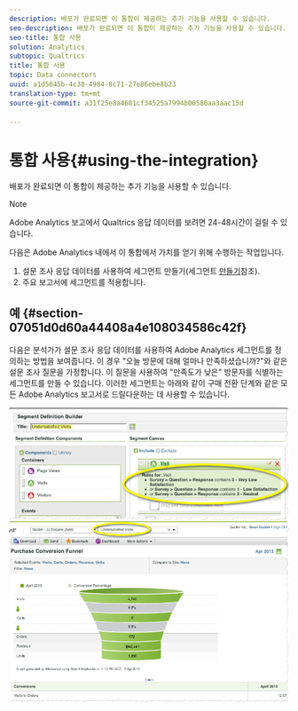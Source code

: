 ```yaml
---
description: 배포가 완료되면 이 통합이 제공하는 추가 기능을 사용할 수 있습니다.
seo-description: 배포가 완료되면 이 통합이 제공하는 추가 기능을 사용할 수 있습니다.
seo-title: 통합 사용
solution: Analytics
subtopic: Qualtrics
title: 통합 사용
topic: Data connectors
uuid: a1d5045b-4c38-4984-8c71-27e86ebe8b23
translation-type: tm+mt
source-git-commit: a31f25e8a4681cf34525a7994b00580aa3aac15d

---
```



# 통합 사용{#using-the-integration}

배포가 완료되면 이 통합이 제공하는 추가 기능을 사용할 수 있습니다.

>[!NOTE]
>
>Adobe Analytics 보고에서 Qualtrics 응답 데이터를 보려면 24-48시간이 걸릴 수 있습니다.

다음은 Adobe Analytics 내에서 이 통합에서 가치를 얻기 위해 수행하는 작업입니다.

1. 설문 조사 응답 데이터를 사용하여 세그먼트 만들기(세그먼트 [만들기](https://docs.adobe.com/content/help/en/analytics/components/segmentation/seg-home.html)참조).
1. 주요 보고서에 세그먼트를 적용합니다.

## 예 {#section-07051d0d60a44408a4e108034586c42f}

다음은 분석가가 설문 조사 응답 데이터를 사용하여 Adobe Analytics 세그먼트를 정의하는 방법을 보여줍니다. 이 경우 "오늘 방문에 대해 얼마나 만족하셨습니까?"와 같은 설문 조사 질문을 가정합니다. 이 질문을 사용하여 "만족도가 낮은" 방문자를 식별하는 세그먼트를 만들 수 있습니다. 이러한 세그먼트는 아래와 같이 구매 전환 단계와 같은 모든 Adobe Analytics 보고서로 드릴다운하는 데 사용할 수 있습니다.

![](assets/using-1.png) ![](assets/using-2.png)

